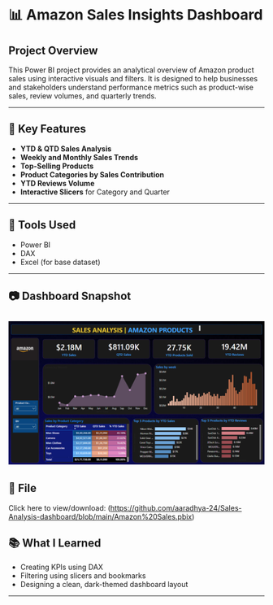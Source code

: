 # 📊 Amazon Sales Insights Dashboard
## Project Overview 
This Power BI project provides an analytical overview of Amazon product sales using interactive visuals and filters. It is designed to help businesses and stakeholders understand performance metrics such as product-wise sales, review volumes, and quarterly trends.

---

## 📌 Key Features

- **YTD & QTD Sales Analysis**
- **Weekly and Monthly Sales Trends**
- **Top-Selling Products**
- **Product Categories by Sales Contribution**
- **YTD Reviews Volume**
- **Interactive Slicers** for Category and Quarter

---

## 🧰 Tools Used

- Power BI
- DAX
- Excel (for base dataset)

---

## 📷 Dashboard Snapshot

![Dashboard Snapshot](https://github.com/aaradhya-24/Sales-Analysis-dashboard/blob/main/Snapshot%20of%20the%20dashboard.png)
---

 ## 📁 File
 Click here to view/download:
 (https://github.com/aaradhya-24/Sales-Analysis-dashboard/blob/main/Amazon%20Sales.pbix)


## 📚 What I Learned

- Creating KPIs using DAX
- Filtering using slicers and bookmarks
- Designing a clean, dark-themed dashboard layout

---

